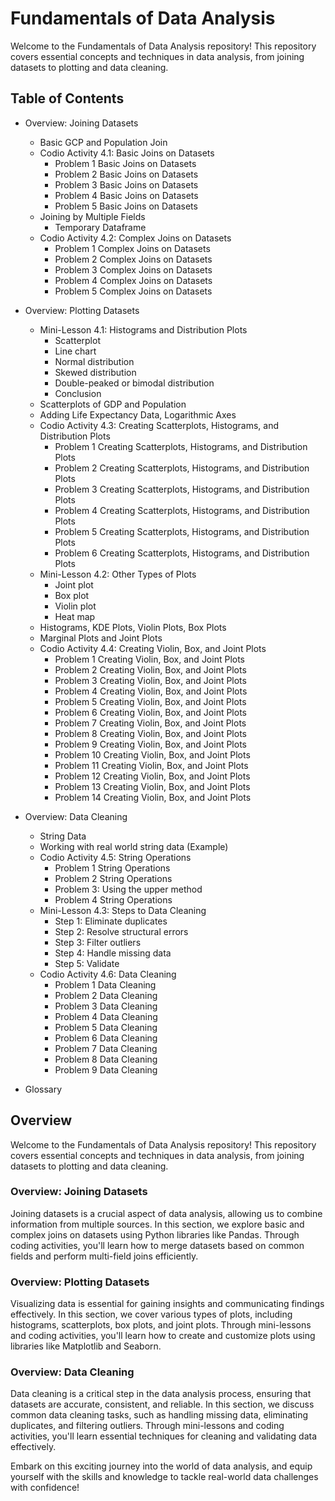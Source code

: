 # Fundamentals of Data Analysis

Welcome to the Fundamentals of Data Analysis repository! This repository covers essential concepts and techniques in data analysis, from joining datasets to plotting and data cleaning.

## Table of Contents

- Overview: Joining Datasets
    - Basic GCP and Population Join
    - Codio Activity 4.1: Basic Joins on Datasets    
        - Problem 1 Basic Joins on Datasets
        - Problem 2 Basic Joins on Datasets
        - Problem 3 Basic Joins on Datasets
        - Problem 4 Basic Joins on Datasets
        - Problem 5 Basic Joins on Datasets
    - Joining by Multiple Fields
        - Temporary Dataframe
    - Codio Activity 4.2: Complex Joins on Datasets
        - Problem 1 Complex Joins on Datasets
        - Problem 2 Complex Joins on Datasets
        - Problem 3 Complex Joins on Datasets
        - Problem 4 Complex Joins on Datasets
        - Problem 5 Complex Joins on Datasets

- Overview: Plotting Datasets
    - Mini-Lesson 4.1: Histograms and Distribution Plots
        - Scatterplot
        - Line chart
        - Normal distribution
        - Skewed distribution
        - Double-peaked or bimodal distribution
        - Conclusion
    - Scatterplots of GDP and Population
    - Adding Life Expectancy Data, Logarithmic Axes
    - Codio Activity 4.3: Creating Scatterplots, Histograms, and Distribution Plots
        - Problem 1 Creating Scatterplots, Histograms, and Distribution Plots
        - Problem 2 Creating Scatterplots, Histograms, and Distribution Plots
        - Problem 3 Creating Scatterplots, Histograms, and Distribution Plots
        - Problem 4 Creating Scatterplots, Histograms, and Distribution Plots
        - Problem 5 Creating Scatterplots, Histograms, and Distribution Plots
        - Problem 6 Creating Scatterplots, Histograms, and Distribution Plots
    - Mini-Lesson 4.2: Other Types of Plots
        - Joint plot
        - Box plot
        - Violin plot
        - Heat map
    - Histograms, KDE Plots, Violin Plots, Box Plots
    - Marginal Plots and Joint Plots
    - Codio Activity 4.4: Creating Violin, Box, and Joint Plots
        - Problem 1 Creating Violin, Box, and Joint Plots
        - Problem 2 Creating Violin, Box, and Joint Plots
        - Problem 3 Creating Violin, Box, and Joint Plots
        - Problem 4 Creating Violin, Box, and Joint Plots
        - Problem 5 Creating Violin, Box, and Joint Plots
        - Problem 6 Creating Violin, Box, and Joint Plots
        - Problem 7 Creating Violin, Box, and Joint Plots
        - Problem 8 Creating Violin, Box, and Joint Plots
        - Problem 9 Creating Violin, Box, and Joint Plots
        - Problem 10 Creating Violin, Box, and Joint Plots
        - Problem 11 Creating Violin, Box, and Joint Plots
        - Problem 12 Creating Violin, Box, and Joint Plots
        - Problem 13 Creating Violin, Box, and Joint Plots
        - Problem 14 Creating Violin, Box, and Joint Plots

- Overview: Data Cleaning
    - String Data
    - Working with real world string data (Example)
    - Codio Activity 4.5: String Operations
        - Problem 1 String Operations
        - Problem 2 String Operations
        - Problem 3: Using the upper method
        - Problem 4 String Operations
    - Mini-Lesson 4.3: Steps to Data Cleaning
        - Step 1: Eliminate duplicates
        - Step 2: Resolve structural errors
        - Step 3: Filter outliers
        - Step 4: Handle missing data
        - Step 5: Validate
    - Codio Activity 4.6: Data Cleaning
        - Problem 1 Data Cleaning
        - Problem 2 Data Cleaning
        - Problem 3 Data Cleaning
        - Problem 4 Data Cleaning
        - Problem 5 Data Cleaning
        - Problem 6 Data Cleaning
        - Problem 7 Data Cleaning
        - Problem 8 Data Cleaning
        - Problem 9 Data Cleaning

- Glossary

## Overview
Welcome to the Fundamentals of Data Analysis repository! This repository covers essential concepts and techniques in data analysis, from joining datasets to plotting and data cleaning.

### Overview: Joining Datasets
Joining datasets is a crucial aspect of data analysis, allowing us to combine information from multiple sources. In this section, we explore basic and complex joins on datasets using Python libraries like Pandas. Through coding activities, you'll learn how to merge datasets based on common fields and perform multi-field joins efficiently.

### Overview: Plotting Datasets
Visualizing data is essential for gaining insights and communicating findings effectively. In this section, we cover various types of plots, including histograms, scatterplots, box plots, and joint plots. Through mini-lessons and coding activities, you'll learn how to create and customize plots using libraries like Matplotlib and Seaborn.

### Overview: Data Cleaning
Data cleaning is a critical step in the data analysis process, ensuring that datasets are accurate, consistent, and reliable. In this section, we discuss common data cleaning tasks, such as handling missing data, eliminating duplicates, and filtering outliers. Through mini-lessons and coding activities, you'll learn essential techniques for cleaning and validating data effectively.

Embark on this exciting journey into the world of data analysis, and equip yourself with the skills and knowledge to tackle real-world data challenges with confidence!
